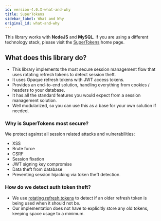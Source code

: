 ```yaml
---
id: version-4.0.X-what-and-why
title: SuperTokens
sidebar_label: What and Why
original_id: what-and-why
---
```


<span class="highlighted-text">This library works with <b>NodeJS</b> and <b>MySQL</b>.</span> If you are using a different technology stack, please visit the [SuperTokens](https://supertokens.io#tech-stack) home page.

## What does this library do?
- This library implements the most secure session management flow that uses rotating refresh tokens to detect session theft. 
- It uses <span class="highlighted-text">Opaque refresh tokens</span> with <span class="highlighted-text">JWT access tokens</span>.
- Provides an end-to-end solution, handling everything from cookies / headers to your database.
- It has all the standard features you would expect from a session management solution.
- Well modularized, so you can use this as a base for your own solution if needed.


### Why is SuperTokens most secure?
We protect against all session related attacks and vulnerabilities:
- XSS
- Brute force
- CSRF
- Session fixation
- JWT signing key compromise
- Data theft from database
- Preventing session hijacking via <span class="highlighted-text">token theft detection</span>.

### How do we detect auth token theft?
- We use [rotating refresh tokens](https://tools.ietf.org/html/rfc6819#section-5.2.2.3) to detect if an older refresh token is being used when it should not be. 
- Our implementation does not have to explicitly store any old tokens, keeping space usage to a minimum.